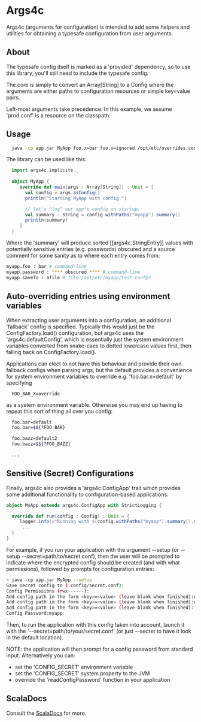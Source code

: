 Args4c
======

Args4c (arguments for configuration) is intended to add some helpers and utilities for obtaining a typesafe configuration from user arguments.

## About

The typesafe config itself is marked as a 'provided' dependency, so to use this library, you'll still need to include the typesafe config.

The core is simply to convert an Array\[String\] to a Config where the arguments are either paths to configuration resources or simple key=value pairs.

Left-most arguments take precedence. In this example, we assume 'prod.conf' is a resource on the classpath:

## Usage

```bash
  java -cp app.jar MyApp foo.x=bar foo.x=ignored /opt/etc/overrides.conf prod.conf
```

The library can be used like this:
```scala
  import args4c.implicits._
  
  object MyApp {
     override def main(args : Array[String]) : Unit = {
       val config = args.asConfig()
       println("Starting MyApp with config:")

       // let's "log" our app's config on startup:
       val summary : String = config.withPaths("myapp").summary()
       println(summary)
     }
  }
```

Where the 'summary' will produce sorted [[args4c.StringEntry]] values with potentially sensitive entries (e.g. passwords)
obscured and a source comment for some sanity as to where each entry comes from:

```bash
myapp.foo : bar # command-line
myapp.password : **** obscured **** # command-line
myapp.saveTo : afile # file:/opt/etc/myapp/test.conf@3
```

## Auto-overriding entries using environment variables

When extracting user arguments into a configuration, an additional 'fallback' config is specified.
Typically this would just be the ConfigFactory.load() configuration, but args4c uses the 'args4c.defaultConfig',
which is essentially just the system environment variables converted from snake-caes to dotted lowercase values
first, then falling back on ConfigFactory.load().

Applications can elect to not have this behaviour and provide their own fallback configs when parsing args, but
the default provides a convenience for system environment variables to override e.g. 'foo.bar.x=default' by specifying

```
  FOO_BAR_X=override
```

as a system environment variable. Otherwise you may end up having to repeat this sort of thing all over you config:
```bash
  foo.bar=default
  foo.bar=$${?FOO_BAR}

  foo.bazz=default2
  foo.bazz=$${?FOO_BAZZ}

  ...
```

## Sensitive (Secret) Configurations

Finally, args4c also provides a 'args4c.ConfigApp' trait which provides some additional functionality to configuration-based
applications:

```scala
object MyApp extends args4c.ConfigApp with StrictLogging {

  override def run(config : Config) : Unit = {
     logger.info(s"Running with ${config.withPaths("myapp").summary().mkString("\n")}")
      ...
  }
}
```


For example, if you run your application with the argument --setup (or --setup --secret=path/to/secret.conf), then the user
will be prompted to indicate where the encrypted config should be created (and with what permissions), followed by prompts
for configuration entries:

```bash
> java -cp app.jar MyApp --setup
Save secret config to (.config/secret.conf):
Config Permissions (rwx------):
Add config path in the form <key>=<value> (leave blank when finished):example.password1=sEcr3t
Add config path in the form <key>=<value> (leave blank when finished):example.config.entry.key=password
Add config path in the form <key>=<value> (leave blank when finished):
Config Password:myapp
```

Then, to run the application with this config taken into account, launch it with the '--secret=path/to/your/secret.conf' 
(or just --secret to have it look in the default location).

NOTE: the application will then prompt for a config password from standard input. Alternatively you can:
 * set the 'CONFIG_SECRET' environment variable
 * set the 'CONFIG_SECRET' system property to the JVM
 * override the 'readConfigPassword' function in your application  

## ScalaDocs

Consult the [ScalaDocs](https://aaronp.github.io/args4c/api/index.html) for more.

